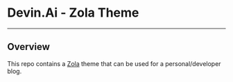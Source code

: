# Devin.Ai - Zola Theme
-------------------------------------------

## Overview

This repo contains a [Zola](https://www.getzola.org/) theme that can be used for a personal/developer blog. 

